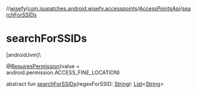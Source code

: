 //[wisefy](../../../index.md)/[com.isupatches.android.wisefy.accesspoints](../index.md)/[AccessPointsApi](index.md)/[searchForSSIDs](search-for-s-s-i-ds.md)

# searchForSSIDs

[androidJvm]\

@[RequiresPermission](https://developer.android.com/reference/kotlin/androidx/annotation/RequiresPermission.html)(value = android.permission.ACCESS_FINE_LOCATION)

abstract fun [searchForSSIDs](search-for-s-s-i-ds.md)(regexForSSID: [String](https://kotlinlang.org/api/latest/jvm/stdlib/kotlin/-string/index.html)): [List](https://kotlinlang.org/api/latest/jvm/stdlib/kotlin.collections/-list/index.html)<[String](https://kotlinlang.org/api/latest/jvm/stdlib/kotlin/-string/index.html)>
